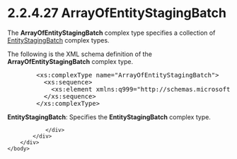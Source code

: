 <html dir="LTR" xmlns:mshelp="http://msdn.microsoft.com/mshelp" xmlns:ddue="http://ddue.schemas.microsoft.com/authoring/2003/5" xmlns:xlink="http://www.w3.org/1999/xlink" xmlns:tool="http://www.microsoft.com/tooltip">
    <head>
        <meta http-equiv="Content-Type" content="text/html; CHARSET=utf-8"></meta>
        <meta name="save" content="history"></meta>
        <title>2.2.4.27 ArrayOfEntityStagingBatch</title>
        <xml>
            <mshelp:toctitle title="2.2.4.27 ArrayOfEntityStagingBatch"></mshelp:toctitle>
            <mshelp:rltitle title="[MS-SSMDSWS-15]: ArrayOfEntityStagingBatch"></mshelp:rltitle>
            <mshelp:keyword index="A" term="a4ec0514-c3b9-4926-a4b4-1065f322ec4f"></mshelp:keyword>
            <mshelp:attr name="DCSext.ContentType" value="open specification"></mshelp:attr>
            <mshelp:attr name="AssetID" value="a4ec0514-c3b9-4926-a4b4-1065f322ec4f"></mshelp:attr>
            <mshelp:attr name="TopicType" value="kbRef"></mshelp:attr>
            <mshelp:attr name="DCSext.Title" value="[MS-SSMDSWS-15]: ArrayOfEntityStagingBatch" />
        </xml>
    </head>
    <body>
        <div id="header">
            <h1 class="heading">2.2.4.27 ArrayOfEntityStagingBatch</h1>
        </div>
        <div id="mainSection">
            <div id="mainBody">
                <div id="allHistory" class="saveHistory"></div>
                <div id="sectionSection0" class="section" name="collapseableSection">
                    

<p>The <b>ArrayOfEntityStagingBatch</b> complex type specifies
a collection of <a href="9a242b3b-aaf8-4751-803b-bdd2e7758dc3.md">EntityStagingBatch</a>
complex types.</p>

<p>The following is the XML schema definition of the <b>ArrayOfEntityStagingBatch</b>
complex type.</p>

<dl>
<dd>
<div><pre>   &lt;xs:complexType name=&quot;ArrayOfEntityStagingBatch&quot;&gt;
     &lt;xs:sequence&gt;
       &lt;xs:element xmlns:q999=&quot;http://schemas.microsoft.com/sqlserver/masterdataservices/2009/09&quot; minOccurs=&quot;0&quot; maxOccurs=&quot;unbounded&quot; name=&quot;EntityStagingBatch&quot; nillable=&quot;true&quot; type=&quot;q999:EntityStagingBatch&quot; xmlns:xs=&quot;http://www.w3.org/2001/XMLSchema&quot; /&gt;
     &lt;/xs:sequence&gt;
   &lt;/xs:complexType&gt;
</pre></div>
</dd></dl>

<p><b>EntityStagingBatch</b>: Specifies the <b>EntityStagingBatch</b>
complex type.</p>


                </div>
            </div>
        </div>
    </body>
</html>